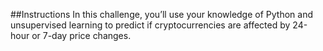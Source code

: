 ##Instructions
In this challenge, you’ll use your knowledge of Python and unsupervised learning to predict if cryptocurrencies are affected by 24-hour or 7-day price changes.

